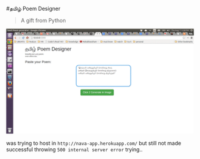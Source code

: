 #தமிழ் Poem Designer

> A gift from Python

![Demo](https://raw.githubusercontent.com/nava45/nava-app/master/screenshot/Tamil_Poem_Designer.gif)

was trying to host in `http://nava-app.herokuapp.com/` but still not made successful throwing `500 internal server error`
trying..
